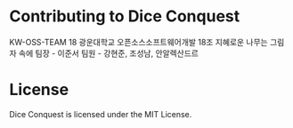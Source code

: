 
# Contributing to Dice Conquest
KW-OSS-TEAM 18
광운대학교 오픈소스소프트웨어개발 18조 지혜로운 나무는 그림자 속에
팀장 - 이준서 팀원 - 강현준, 조성남, 안알렉산드르
# License
Dice Conquest is licensed under the MIT License.
